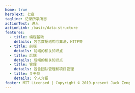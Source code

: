 ```yaml
---
home: true
heroText: 七夜
tagline: 记录所学所思
actionText: 进入
actionLink: /basic/data-structure
features:
  - title: 编程基础
    details: 包含数据结构与算法，HTTP等
  - title: 前端
    details: 前端的相关知识点
  - title: 后端 
    details: 后端的相关知识点
  - title: 管理 
    details: 包含团队管理和项目管理
  - title: 关于我 
    details: 个人介绍
footer: MIT Licensed | Copyright © 2019-present Jack Zeng
---
```

